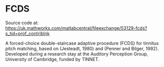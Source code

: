 # FCDS

Source code at: https://uk.mathworks.com/matlabcentral/fileexchange/53129-fcds?s_tid=prof_contriblnk

A forced-choice double-staircase adaptive procedure (FCDS) for tinnitus pitch matching, based on (Jesteadt, 1980) and (Penner and Bilger, 1992).
Developed during a research stay at the Auditory Perception Group, University of Cambridge, funded by TINNET.

